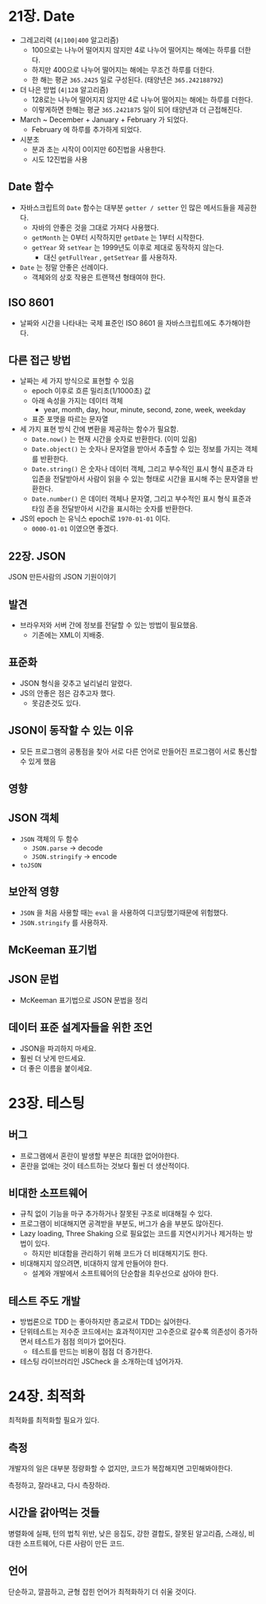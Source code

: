 # 21장. Date

- 그레고리력 (`4|100|400` 알고리즘)
  - 100으로는 나누어 떨어지지 않지만 4로 나누어 떨어지는 해에는 하루를 더한다.
  - 하지만 400으로 나누어 떨어지는 해에는 무조건 하루를 더한다.
  - 한 해는 평균 `365.2425` 일로 구성된다. (태양년은 `365.242188792`)
- 더 나은 방법 (`4|128` 알고리즘)
  - 128로는 나누어 떨어지지 않지만 4로 나누어 떨어지는 해에는 하루를 더한다.
  - 이렇게하면 한해는 평균 `365.2421875` 일이 되어 태양년과 더 근접해진다.
- March ~ December + January + February 가 되었다.
  - February 에 하루를 추가하게 되었다.
- 시분초
  - 분과 초는 시작이 0이지만 60진법을 사용한다.
  - 시도 12진법을 사용

## Date 함수

- 자바스크립트의 `Date` 함수는 대부분 `getter / setter` 인 많은 메서드들을 제공한다.
  - 자바의 안좋은 것을 그대로 가져다 사용했다.
  - `getMonth` 는 0부터 시작하지만 `getDate` 는 1부터 시작한다.
  - `getYear` 와 `setYear` 는 1999년도 이후로 제대로 동작하지 않는다.
    - 대신 `getFullYear` , `getSetYear` 를 사용하자.
- `Date` 는 정말 안좋은 선례이다.
  - 객체와의 상호 작용은 트랜잭션 형태여야 한다.

## ISO 8601

- 날짜와 시간을 나타내는 국제 표준인 ISO 8601 을 자바스크립트에도 추가해야한다.

## 다른 접근 방법

- 날짜는 세 가지 방식으로 표현할 수 있음
  - epoch 이후로 흐른 밀리초(1/1000초) 값
  - 아래 속성을 가지는 데이터 객체
    - year, month, day, hour, minute, second, zone, week, weekday
  - 표준 포맷을 따르는 문자열
- 세 가지 표현 방식 간에 변환을 제공하는 함수가 필요함.
  - `Date.now()` 는 현재 시간을 숫자로 반환한다. (이미 있음)
  - `Date.object()` 는 숫자나 문자열을 받아서 추출할 수 있는 정보를 가지는 객체를 반환한다.
  - `Date.string()` 은 숫자나 데이터 객체, 그리고 부수적인 표시 형식 표준과 타입존을 전달받아서 사람이 읽을 수 있는 형태로 시간을 표시해 주는 문자열을 반환한다.
  - `Date.number()` 은 데이터 객체나 문자열, 그리고 부수적인 표시 형식 표준과 타임 존을 전달받아서 시간을 표시하는 숫자를 반환한다.
- JS의 epoch 는 유닉스 epoch로 `1970-01-01` 이다.
  - `0000-01-01` 이였으면 좋겠다.

## 22장. JSON

JSON 만든사람의 JSON 기원이야기

## 발견

- 브라우저와 서버 간에 정보를 전달할 수 있는 방법이 필요했음.
  - 기존에는 XML이 지배중.

## 표준화

- JSON 형식을 갖추고 널리널리 알렸다.
- JS의 안좋은 점은 감추고자 했다.
  - 못감춘것도 있다.

## JSON이 동작할 수 있는 이유

- 모든 프로그램의 공통점을 찾아 서로 다른 언어로 만들어진 프로그램이 서로 통신할 수 있게 했음

## 영향

## JSON 객체

- `JSON` 객체의 두 함수
  - `JSON.parse` → decode
  - `JSON.stringify` → encode
- `toJSON`

## 보안적 영향

- `JSON` 을 처음 사용할 때는 `eval` 을 사용하여 디코딩했기때문에 위험했다.
- `JSON.stringify` 를 사용하자.

## McKeeman 표기법

## JSON 문법

- McKeeman 표기법으로 JSON 문법을 정리

## 데이터 표준 설계자들을 위한 조언

- JSON을 파괴하지 마세요.
- 훨씬 더 낫게 만드세요.
- 더 좋은 이름을 붙이세요.

# 23장. 테스팅

## 버그

- 프로그램에서 혼란이 발생할 부분은 최대한 없어야한다.
- 혼란을 없애는 것이 테스트하는 것보다 훨씬 더 생산적이다.

## 비대한 소프트웨어

- 규칙 없이 기능을 마구 추가하거나 잘못된 구조로 비대해질 수 있다.
- 프로그램이 비대해지면 공격받을 부분도, 버그가 숨을 부분도 많아진다.
- Lazy loading, Three Shaking 으로 필요없는 코드를 지연시키거나 제거하는 방법이 있다.
  - 하지만 비대함을 관리하기 위해 코드가 더 비대해지기도 한다.
- 비대해지지 않으려면, 비대하지 않게 만들어야 한다.
  - 설계와 개발에서 소프트웨어의 단순함을 최우선으로 삼아야 한다.

## 테스트 주도 개발

- 방법론으로 TDD 는 좋아하지만 종교로서 TDD는 싫어한다.
- 단위테스트는 저수준 코드에서는 효과적이지만 고수준으로 갈수록 의존성이 증가하면서 테스트가 점점 의미가 없어진다.
  - 테스트를 만드는 비용이 점점 더 증가한다.
- 테스팅 라이브러리인 JSCheck 을 소개하는데 넘어가자.

# 24장. 최적화

최적화를 최적화할 필요가 있다.

## 측정

개발자의 일은 대부분 정량화할 수 없지만, 코드가 복잡해지면 고민해봐야한다.

측정하고, 잘라내고, 다시 측장하라.

## 시간을 갉아먹는 것들

병렬화에 실패, 턴의 법칙 위반, 낮은 응집도, 강한 결합도, 잘못된 알고리즘, 스래싱, 비대한 소프트웨어, 다른 사람이 만든 코드.

## 언어

단순하고, 깔끔하고, 균형 잡힌 언어가 최적화하기 더 쉬울 것이다.
